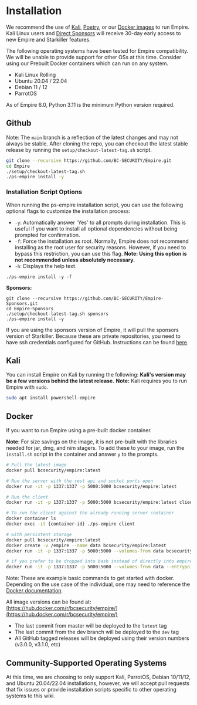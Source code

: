 # Installation

We recommend the use of [Kali](https://www.kali.org/downloads/), [Poetry](https://python-poetry.org/docs/), or our [Docker images](https://hub.docker.com/r/bcsecurity/empire) to run Empire. Kali Linux users and [Direct Sponsors](https://github.com/sponsors/BC-SECURITY) will receive 30-day early access to new Empire and Starkiller features.

The following operating systems have been tested for Empire compatibility. We will be unable to provide support for other OSs at this time. Consider using our Prebuilt Docker containers which can run on any system.

* Kali Linux Rolling
* Ubuntu 20.04 / 22.04
* Debian 11 / 12
* ParrotOS

As of Empire 6.0, Python 3.11 is the minimum Python version required.

## Github

Note: The `main` branch is a reflection of the latest changes and may not always be stable. After cloning the repo, you can checkout the latest stable release by running the `setup/checkout-latest-tag.sh` script.

```bash
git clone --recursive https://github.com/BC-SECURITY/Empire.git
cd Empire
./setup/checkout-latest-tag.sh
./ps-empire install -y
```

### Installation Script Options
When running the ps-empire installation script, you can use the following optional flags to customize the installation process:

- `-y`: Automatically answer 'Yes' to all prompts during installation. This is useful if you want to install all optional dependencies without being prompted for confirmation.
- `-f`: Force the installation as root. Normally, Empire does not recommend installing as the root user for security reasons. However, if you need to bypass this restriction, you can use this flag. **Note: Using this option is not recommended unless absolutely necessary.**
- `-h`: Displays the help text.
```
./ps-empire install -y -f
```

**Sponsors:**

```
git clone --recursive https://github.com/BC-SECURITY/Empire-Sponsors.git
cd Empire-Sponsors
./setup/checkout-latest-tag.sh sponsors
./ps-empire install -y
```

If you are using the sponsors version of Empire, it will pull the sponsors version of Starkiller.
Because these are private repositories, you need to have ssh credentials configured for GitHub. Instructions can be found [here](https://docs.github.com/en/github/authenticating-to-github/connecting-to-github-with-ssh).

## Kali

You can install Empire on Kali by running the following:
**Kali's version may be a few versions behind the latest release.**
**Note:** Kali requires you to run Empire with `sudo`.

```bash
sudo apt install powershell-empire
```


## Docker

If you want to run Empire using a pre-built docker container.

**Note**: For size savings on the image, it is not pre-built with the libraries needed for jar, dmg, and nim stagers. To add these to your image, run the `install.sh` script in the container and answer `y` to the prompts.

```bash
# Pull the latest image
docker pull bcsecurity/empire:latest

# Run the server with the rest api and socket ports open
docker run -it -p 1337:1337 -p 5000:5000 bcsecurity/empire:latest

# Run the client
docker run -it -p 1337:1337 -p 5000:5000 bcsecurity/empire:latest client

# To run the client against the already running server container
docker container ls
docker exec -it {container-id} ./ps-empire client

# with persistent storage
docker pull bcsecurity/empire:latest
docker create -v /empire --name data bcsecurity/empire:latest
docker run -it -p 1337:1337 -p 5000:5000 --volumes-from data bcsecurity/empire:latest

# if you prefer to be dropped into bash instead of directly into empire
docker run -it -p 1337:1337 -p 5000:5000 --volumes-from data --entrypoint /bin/bash bcsecurity/empire:latest
```

Note: These are example basic commands to get started with docker. Depending on the use case of the individual, one may need to reference the [Docker documentation](https://docs.docker.com).

All image versions can be found at: [https://hub.docker.com/r/bcsecurity/empire/](https://hub.docker.com/r/bcsecurity/empire/)

* The last commit from master will be deployed to the `latest` tag
* The last commit from the dev branch will be deployed to the `dev` tag
* All GitHub tagged releases will be deployed using their version numbers (v3.0.0, v3.1.0, etc)

## Community-Supported Operating Systems

At this time, we are choosing to only support Kali, ParrotOS, Debian 10/11/12, and Ubuntu 20.04/22.04 installations, however, we will accept pull requests that fix issues or provide installation scripts specific to other operating systems to this wiki.
